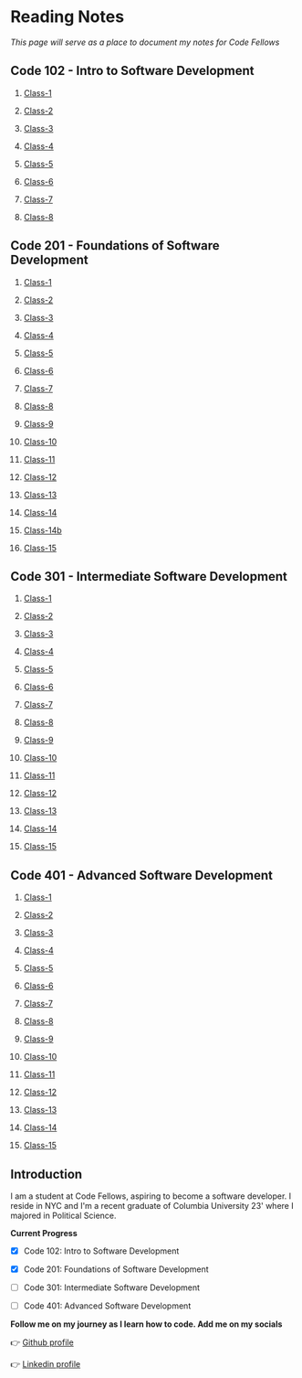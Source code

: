 #  Reading Notes

*This page will serve as a place to document my notes for Code Fellows* 

## Code 102 - Intro to Software Development


1. [Class-1](https://jennisung.github.io/reading-notes/codefellows102:reading-notes/class-1)

2. [Class-2](https://jennisung.github.io/reading-notes/codefellows102:reading-notes/class-2)

3. [Class-3](https://jennisung.github.io/reading-notes/codefellows102:reading-notes/class-3)

4. [Class-4](https://jennisung.github.io/reading-notes/codefellows102:reading-notes/class-4)

5. [Class-5](https://jennisung.github.io/reading-notes/codefellows102:reading-notes/class-5)

6. [Class-6](https://jennisung.github.io/reading-notes/codefellows102:reading-notes/class-6)

7. [Class-7](https://jennisung.github.io/reading-notes/codefellows102:reading-notes/class-7)

8. [Class-8](https://jennisung.github.io/reading-notes/codefellows102:reading-notes/class-8)

## Code 201 - Foundations of Software Development


1. [Class-1](https://jennisung.github.io/reading-notes/codefellows201:reading-notes/class-1)

2. [Class-2](https://jennisung.github.io/reading-notes/codefellows201:reading-notes/class-2)

3. [Class-3](https://jennisung.github.io/reading-notes/codefellows201:reading-notes/class-3)

4. [Class-4](https://jennisung.github.io/reading-notes/codefellows201:reading-notes/class-4)

5. [Class-5](https://jennisung.github.io/reading-notes/codefellows201:reading-notes/class-5)

6. [Class-6](https://jennisung.github.io/reading-notes/codefellows201:reading-notes/class-6)

7. [Class-7](https://jennisung.github.io/reading-notes/codefellows201:reading-notes/class-7)

8. [Class-8](https://jennisung.github.io/reading-notes/codefellows201:reading-notes/class-8)

9. [Class-9](https://jennisung.github.io/reading-notes/codefellows201:reading-notes/class-9)

10. [Class-10](https://jennisung.github.io/reading-notes/codefellows201:reading-notes/class-10)

11. [Class-11](https://jennisung.github.io/reading-notes/codefellows201:reading-notes/class-11)

12. [Class-12](https://jennisung.github.io/reading-notes/codefellows201:reading-notes/class-12)

13. [Class-13](https://jennisung.github.io/reading-notes/codefellows201:reading-notes/class-13)

14. [Class-14](https://jennisung.github.io/reading-notes/codefellows201:reading-notes/class-14)

15. [Class-14b](https://jennisung.github.io/reading-notes/codefellows201:reading-notes/class-14b)

16. [Class-15](https://jennisung.github.io/reading-notes/codefellows201:reading-notes/class-15)

## Code 301 - Intermediate Software Development

1. [Class-1](https://jennisung.github.io/reading-notes/codefellows301:reading-notes/class-1)

2. [Class-2](https://jennisung.github.io/reading-notes/codefellows301:reading-notes/class-2)

3. [Class-3](https://jennisung.github.io/reading-notes/codefellows301:reading-notes/class-3)

4. [Class-4](https://jennisung.github.io/reading-notes/codefellows301:reading-notes/class-4)

5. [Class-5](https://jennisung.github.io/reading-notes/codefellows301:reading-notes/class-5)

6. [Class-6](https://jennisung.github.io/reading-notes/codefellows301:reading-notes/class-6)

7. [Class-7](https://jennisung.github.io/reading-notes/codefellows301:reading-notes/class-7)

8. [Class-8](https://jennisung.github.io/reading-notes/codefellows301:reading-notes/class-8)

9. [Class-9](https://jennisung.github.io/reading-notes/codefellows301:reading-notes/class-9)

10. [Class-10](https://jennisung.github.io/reading-notes/codefellows301:reading-notes/class-10)

11. [Class-11](https://jennisung.github.io/reading-notes/codefellows301:reading-notes/class-11)

12. [Class-12](https://jennisung.github.io/reading-notes/codefellows301:reading-notes/class-12)

13. [Class-13](https://jennisung.github.io/reading-notes/codefellows301:reading-notes/class-13)

14. [Class-14](https://jennisung.github.io/reading-notes/codefellows301:reading-notes/class-14)

15. [Class-15](https://jennisung.github.io/reading-notes/codefellows301:reading-notes/class-15)



## Code 401 - Advanced Software Development

1. [Class-1](https://jennisung.github.io/reading-notes/codefellows401:reading-notes/class-1)

2. [Class-2](https://jennisung.github.io/reading-notes/codefellows401:reading-notes/class-2)

3. [Class-3](https://jennisung.github.io/reading-notes/codefellows401:reading-notes/class-3)

4. [Class-4](https://jennisung.github.io/reading-notes/codefellows401:reading-notes/class-4)

5. [Class-5](https://jennisung.github.io/reading-notes/codefellows401:reading-notes/class-5)

6. [Class-6](https://jennisung.github.io/reading-notes/codefellows401:reading-notes/class-6)

7. [Class-7](https://jennisung.github.io/reading-notes/codefellows401:reading-notes/class-7)

8. [Class-8](https://jennisung.github.io/reading-notes/codefellows401:reading-notes/class-8)

9. [Class-9](https://jennisung.github.io/reading-notes/codefellows401:reading-notes/class-9)

10. [Class-10](https://jennisung.github.io/reading-notes/codefellows401:reading-notes/class-10)

11. [Class-11](https://jennisung.github.io/reading-notes/codefellows401:reading-notes/class-11)

12. [Class-12](https://jennisung.github.io/reading-notes/codefellows401:reading-notes/class-12)

13. [Class-13](https://jennisung.github.io/reading-notes/codefellows401:reading-notes/class-13)

14. [Class-14](https://jennisung.github.io/reading-notes/codefellows401:reading-notes/class-14)

15. [Class-15](https://jennisung.github.io/reading-notes/codefellows401:reading-notes/class-15)


## Introduction

I am a student at Code Fellows, aspiring to become a software developer. I reside in NYC and I'm a recent graduate of Columbia University 23' where I majored in Political Science.

**Current Progress**

- [x] Code 102: Intro to Software Development

- [x] Code 201: Foundations of Software Development

- [ ] Code 301: Intermediate Software Development

- [ ] Code 401: Advanced Software Development


**Follow me on my journey as I learn how to code. Add me on my socials**

 👉 [Github profile](https://github.com/jennisung)  


👉 [Linkedin profile](https://www.linkedin.com/in/jennisung/)
